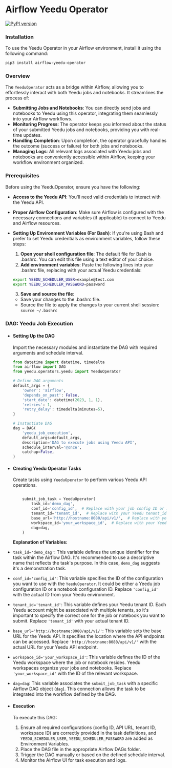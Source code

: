 # Airflow Yeedu Operator
[![PyPI version](https://badge.fury.io/py/airflow-yeedu-operator.png)](https://badge.fury.io/py/airflow-yeedu-operator)

### Installation

To use the Yeedu Operator in your Airflow environment, install it using the following command:

```bash
pip3 install airflow-yeedu-operator
```

### Overview

The `YeeduOperator` acts as a bridge within Airflow, allowing you to effortlessly interact with both Yeedu jobs and notebooks. It streamlines the process of:

- **Submitting Jobs and Notebooks**: You can directly send jobs and notebooks to Yeedu using this operator, integrating them seamlessly into your Airflow workflows.
- **Monitoring Progress**: The operator keeps you informed about the status of your submitted Yeedu jobs and notebooks, providing you with real-time updates.
- **Handling Completion**: Upon completion, the operator gracefully handles the outcome (success or failure) for both jobs and notebooks.
- **Managing Logs**: All relevant logs associated with Yeedu jobs and notebooks are conveniently accessible within Airflow, keeping your workflow environment organized.


### Prerequisites

Before using the YeeduOperator, ensure you have the following:

- **Access to the Yeedu API**: You'll need valid credentials to interact with the Yeedu API.
- **Proper Airflow Configuration**: Make sure Airflow is configured with the necessary connections and variables (if applicable) to connect to Yeedu and Airflow resources.
- **Setting Up Environment Variables (For Bash)**:
If you're using Bash and prefer to set Yeedu credentials as environment variables, follow these steps:

    1. **Open your shell configuration file**: The default file for Bash is .bashrc. You can edit this file using a text editor of your choice.
    2. **Add environment variables**: Paste the following lines into your .bashrc file, replacing  with your actual Yeedu credentials:
    ```bash
    export YEEDU_SCHEDULER_USER=example@test.com
    export YEEDU_SCHEDULER_PASSWORD=password
    ```
    3. **Save and source the file**:
    - Save your changes to the .bashrc file.
    - Source the file to apply the changes to your current shell session:
    ```source ~/.bashrc ```

### DAG: Yeedu Job Execution

- #### Setting Up the DAG

    Import the necessary modules and instantiate the DAG with required arguments and schedule interval.

    ```python
    from datetime import datetime, timedelta
    from airflow import DAG
    from yeedu.operators.yeedu import YeeduOperator

    # Define DAG arguments
    default_args = {
        'owner': 'airflow',
        'depends_on_past': False,
        'start_date': datetime(2023, 1, 1),
        'retries': 1,
        'retry_delay': timedelta(minutes=5),
    }

    # Instantiate DAG
    dag = DAG(
        'yeedu_job_execution',
        default_args=default_args,
        description='DAG to execute jobs using Yeedu API',
        schedule_interval='@once',
        catchup=False,
    )
    ```
- #### Creating Yeedu Operator Tasks

    Create tasks using `YeeduOperator` to perform various Yeedu API operations.

    ```python

        submit_job_task = YeeduOperator(
            task_id='demo_dag',
            conf_id='config_id',  # Replace with your job config ID or Notebook Config ID
            tenant_id='tenant_id',  # Replace with your Yeedu tenant_id
            base_url='http://hostname:8080/api/v1/',  # Replace with your Yeedu API URL
            workspace_id='your_workspace_id',  # Replace with your Yeedu workspace ID
            dag=dag,
        )

    ```
    **Explanation of Variables:**

- `task_id='demo_dag'`: This variable defines the unique identifier for the task within the Airflow DAG. It's recommended to use a descriptive name that reflects the task's purpose. In this case, `demo_dag` suggests it's a demonstration task.

- `conf_id='config_id'`: This variable specifies the ID of the configuration you want to use with the `YeeduOperator`. It could be either a Yeedu job configuration ID or a notebook configuration ID. Replace `'config_id'` with the actual ID from your Yeedu environment.

- `tenant_id='tenant_id'`: This variable defines your Yeedu tenant ID. Each Yeedu account might be associated with multiple tenants, so it's important to specify the correct one for the job or notebook you want to submit. Replace `'tenant_id'` with your actual tenant ID.

- `base_url='http://hostname:8080/api/v1/'`: This variable sets the base URL for the Yeedu API. It specifies the location where the API endpoints can be accessed. Replace `'http://hostname:8080/api/v1/'` with the actual URL for your Yeedu API endpoint.

- `workspace_id='your_workspace_id'`: This variable defines the ID of the Yeedu workspace where the job or notebook resides. Yeedu workspaces organize your jobs and notebooks. Replace `'your_workspace_id'` with the ID of the relevant workspace.

- `dag=dag`: This variable associates the `submit_job_task` with a specific Airflow DAG object (`dag`). This connection allows the task to be integrated into the workflow defined by the DAG.

- #### Execution

    To execute this DAG:

    1. Ensure all required configurations (config ID, API URL, tenant ID, workspace ID) are correctly provided in the task definitions, and `YEEDU_SCHEDULER_USER`, `YEEDU_SCHEDULER_PASSWORD` are added as Environment Variables.
    2. Place the DAG file in the appropriate Airflow DAGs folder.
    3. Trigger the DAG manually or based on the defined schedule interval.
    4. Monitor the Airflow UI for task execution and logs.



